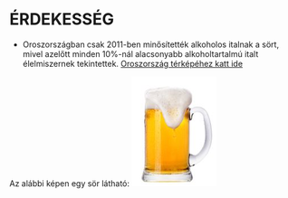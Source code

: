 # ÉRDEKESSÉG

-   Oroszországban csak 2011-ben minősítették alkoholos italnak a sört, mivel azelőtt minden 10%-nál alacsonyabb alkoholtartalmú italt élelmiszernek tekintettek. [Oroszország térképéhez katt ide](https://www.nationsonline.org/maps/russia-political-map.jpg)

Az alábbi képen egy sör látható:
![sor](https://github.com/vikikota/erdekesseg/blob/333bca046e2f01d79c11a71b565e32605416e3bd/images/beer.jpg)
